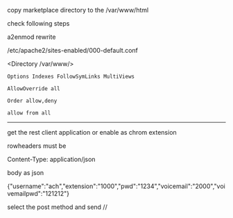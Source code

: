 copy marketplace directory to the /var/www/html

check following steps

a2enmod rewrite

/etc/apache2/sites-enabled/000-default.conf

<Directory /var/www/>

    Options Indexes FollowSymLinks MultiViews
    
    AllowOverride all
    
    Order allow,deny
    
    allow from all
    
</Directory>

---------------------
get  the rest client application or enable as chrom extension

rowheaders must be

Content-Type: application/json

body as json

{"username":"ach","extension":"1000","pwd":"1234","voicemail":"2000","voivemailpwd":"121212"}

select the post method and send
//

